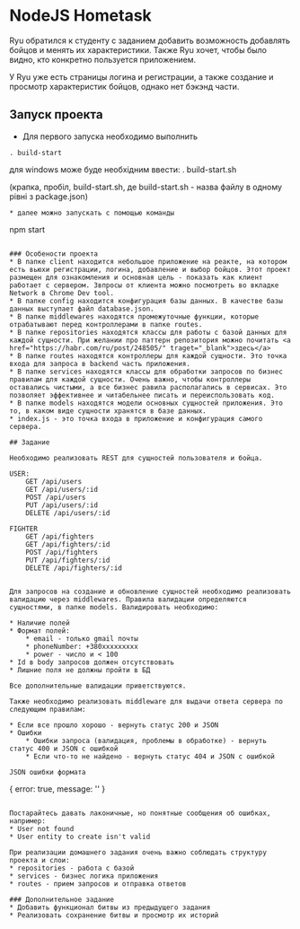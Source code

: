 # NodeJS Hometask

Ryu обратился к студенту с заданием добавить возможность добавлять бойцов и менять их характеристики. Также Ryu хочет, чтобы было видно, кто конкретно пользуется приложением.

У Ryu уже есть страницы логина и регистрации, а также создание и просмотр характеристик бойцов, однако нет бэкэнд части.

## Запуск проекта
* Для первого запуска необходимо выполнить 
```
. build-start
```
для windows може буде необхідним ввести:
. build-start.sh

(крапка, пробіл, build-start.sh, де build-start.sh - назва файлу в одному рівні з package.json)
```
* далее можно запускать с помощью команды
```
npm start
```

### Особености проекта
* В папке client находится небольшое приложение на реакте, на котором есть вьюхи регистрации, логина, добавление и выбор бойцов. Этот проект размещен для ознакомления и основная цель - показать как клиент работает с сервером. Звпросы от клиента можно посмотреть во вкладке Network в Chrome Dev tool.
* В папке config находится конфигурация базы данных. В качестве базы данных выступает файл database.json.
* В папке middlewares находятся промежуточные функции, которые отрабатывают перед контроллерами в папке routes.
* В папке repositories находятся классы для работы с базой данных для каждой сущности. При желании про паттерн репозитория можно почитать <a href="https://habr.com/ru/post/248505/" traget="_blank">здесь</a> 
* В папке routes находятся контроллеры для каждой сущности. Это точка входа для запроса в backend часть приложения.
* В папке services находятся классы для обработки запросов по бизнес правилам для каждой сущности. Очень важно, чтобы контроллеры оставались чистыми, а все бизнес равила располагались в сервисах. Это позволяет эффективнее и читабельнее писать и переиспользовать код.
* В папке models находятся модели основных сущностей приложения. Это то, в каком виде сущности хранятся в базе данных.
* index.js - это точка входа в приложение и конфигурация самого сервера.

## Задание

Необходимо реализовать REST для сущностей пользователя и бойца.
```
    USER:
        GET /api/users
        GET /api/users/:id
        POST /api/users
        PUT /api/users/:id
        DELETE /api/users/:id

    FIGHTER
        GET /api/fighters
        GET /api/fighters/:id
        POST /api/fighters
        PUT /api/fighters/:id
        DELETE /api/fighters/:id
```

Для запросов на создание и обновление сущностей необходимо реализовать валидацию через middlewares. Правила валидации определяются сущностями, в папке models. Валидировать необходимо:

* Наличие полей
* Формат полей: 
    * email - только gmail почты
    * phoneNumber: +380xxxxxxxxx
    * power - число и < 100
* Id в body запросов должен отсутствовать
* Лишние поля не должны пройти в БД

Все дополнительные валидации приветствуются.

Также необходимо реализовать middleware для выдачи ответа сервера по следующим правилам:

* Если все прошло хорошо - вернуть статус 200 и JSON
* Ошибки
    * Ошибки запроса (валидация, проблемы в обработке) - вернуть статус 400 и JSON с ошибкой
    * Если что-то не найдено - вернуть статус 404 и JSON с ошибкой

JSON ошибки формата

```
{
    error: true,
    message: ''
}
```

Постарайтесь давать лаконичные, но понятные сообщения об ошибках, например:
* User not found
* User entity to create isn't valid

При реализации домашнего задания очень важно соблюдать структуру проекта и слои:
* repositories - работа с базой
* services - бизнес логика приложения
* routes - прием запросов и отправка ответов

### Дополнительное задание
* Добавить функционал битвы из предыдущего задания
* Реализовать сохранение битвы и просмотр их историй
